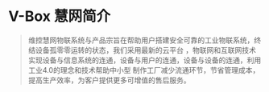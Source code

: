 # V-Box 慧网简介

> 维控慧网物联系统与产品宗旨在帮助用户搭建安全可靠的工业物联系统，终结设备孤零零运转的状态，我们采用最新的云平台
，物联网和互联网技术实现设备与信息系统的连通，设备与用户的连通，设备与设备的连通，利用工业4.0的理念和技术帮助中小型
制作工厂减少流通环节，节省管理成本，提高生产效率，为客户提供更多可增值的售后服务。



